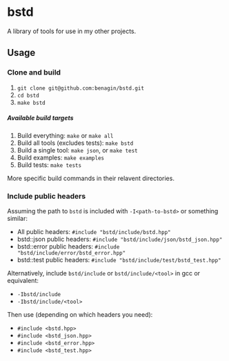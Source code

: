 # bstd

A library of tools for use in my other projects.

## Usage

### Clone and build

1. ```git clone git@github.com:benagin/bstd.git```
2. ```cd bstd```
3. ```make bstd```

##### Available build targets
1. Build everything: ```make``` or ```make all```
2. Build all tools (excludes tests): ```make bstd```
2. Build a single tool: ```make json```, or ```make test```
3. Build examples: ```make examples```
4. Build tests: ```make tests```

More specific build commands in their relavent directories.

### Include public headers

Assuming the path to `bstd` is included with ```-I<path-to-bstd>``` or something similar:

* All public headers: ```#include "bstd/include/bstd.hpp"```
* bstd::json public headers: ```#include "bstd/include/json/bstd_json.hpp"```
* bstd::error public headers: ```#include "bstd/include/error/bstd_error.hpp"```
* bstd::test public headers: ```#include "bstd/include/test/bstd_test.hpp"```

Alternatively, include ```bstd/include``` or ```bstd/include/<tool>``` in gcc or equivalent:
* ```-Ibstd/include```
* ```-Ibstd/include/<tool>```

Then use (depending on which headers you need):
* ```#include <bstd.hpp>```
* ```#include <bstd_json.hpp>```
* ```#include <bstd_error.hpp>```
* ```#include <bstd_test.hpp>```
